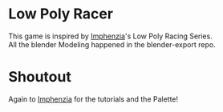 # Low Poly Racer
This game is inspired by [Imphenzia](https://www.youtube.com/@Imphenzia)'s Low Poly Racing Series.<br>
All the blender Modeling happened in the blender-export repo.

# Shoutout
Again to [Imphenzia](https://www.youtube.com/@Imphenzia) for the tutorials and the Palette!